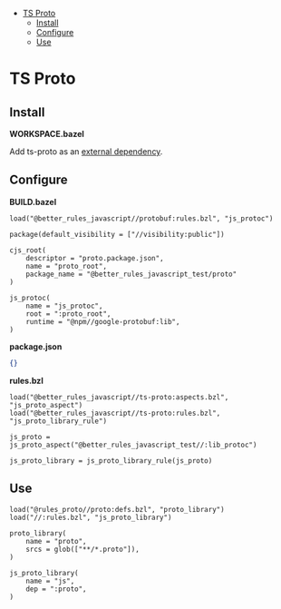 <!-- START doctoc generated TOC please keep comment here to allow auto update -->
<!-- DON'T EDIT THIS SECTION, INSTEAD RE-RUN doctoc TO UPDATE -->

- [TS Proto](#ts-proto)
  - [Install](#install)
  - [Configure](#configure)
  - [Use](#use)

<!-- END doctoc generated TOC please keep comment here to allow auto update -->

# TS Proto

## Install

**WORKSPACE.bazel**

Add ts-proto as an [external dependency](#external-dependencies).

## Configure

**BUILD.bazel**

```bzl
load("@better_rules_javascript//protobuf:rules.bzl", "js_protoc")

package(default_visibility = ["//visibility:public"])

cjs_root(
    descriptor = "proto.package.json",
    name = "proto_root",
    package_name = "@better_rules_javascript_test/proto"
)

js_protoc(
    name = "js_protoc",
    root = ":proto_root",
    runtime = "@npm//google-protobuf:lib",
)
```

**package.json**

```json
{}
```

**rules.bzl**

```bzl
load("@better_rules_javascript//ts-proto:aspects.bzl", "js_proto_aspect")
load("@better_rules_javascript//ts-proto:rules.bzl", "js_proto_library_rule")

js_proto = js_proto_aspect("@better_rules_javascript_test//:lib_protoc")

js_proto_library = js_proto_library_rule(js_proto)
```

## Use

```bzl
load("@rules_proto//proto:defs.bzl", "proto_library")
load("//:rules.bzl", "js_proto_library")

proto_library(
    name = "proto",
    srcs = glob(["**/*.proto"]),
)

js_proto_library(
    name = "js",
    dep = ":proto",
)
```
